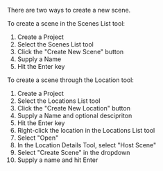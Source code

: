 There are two ways to create a new scene.

To create a scene in the Scenes List tool:
1. Create a Project
2. Select the Scenes List tool
3. Click the "Create New Scene" button
4. Supply a Name
5. Hit the Enter key

To create a scene through the Location tool:
1. Create a Project
2. Select the Locations List tool
3. Click the "Create New Location" button
4. Supply a Name and optional descipriton
5. Hit the Enter key
6. Right-click the location in the Locations List tool
7. Select "Open"
8. In the Location Details Tool, select "Host Scene"
9. Select "Create Scene" in the dropdown
10. Supply a name and hit Enter



